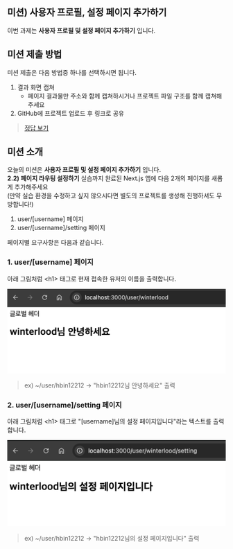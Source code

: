 ## 미션) 사용자 프로필, 설정 페이지 추가하기

이번 과제는 **사용자 프로필 및 설정 페이지 추가하기** 입니다.

## 미션 제출 방법

미션 제출은 다음 방법중 하나를 선택하시면 됩니다.

1. 결과 화면 캡쳐
   - 페이지 결과물만 주소와 함께 캡쳐하시거나 프로젝트 파일 구조를 함께 캡쳐해주세요
2. GitHub에 프로젝트 업로드 후 링크로 공유

> [정답 보기](https://github.com/winterlood/onebite-next-challenge/blob/main/missions/day02/mission/answer)

## 미션 소개

오늘의 미션은 **사용자 프로필 및 설정 페이지 추가하기** 입니다.  
**2.2) 페이지 라우팅 설정하기** 실습까지 완료된 Next.js 앱에 다음 2개의 페이지를 새롭게 추가해주세요  
(만약 실습 환경을 수정하고 싶지 않으시다면 별도의 프로젝트를 생성해 진행하셔도 무방합니다!)

1. user/[username] 페이지
2. user/[username]/setting 페이지

페이지별 요구사항은 다음과 같습니다.

### 1. user/[username] 페이지

아래 그림처럼 \<h1> 태그로 현재 접속한 유저의 이름을 출력합니다.

![alt text](image1.png)

> ex) ~/user/hbin12212 -> "hbin12212님 안녕하세요" 출력

### 2. user/[username]/setting 페이지

아래 그림처럼 \<h1> 태그로 "[username]님의 설정 페이지입니다"라는 텍스트를 출력합니다.

![alt text](image2.png)

> ex) ~/user/hbin12212 -> "hbin12212님의 설정 페이지입니다" 출력
